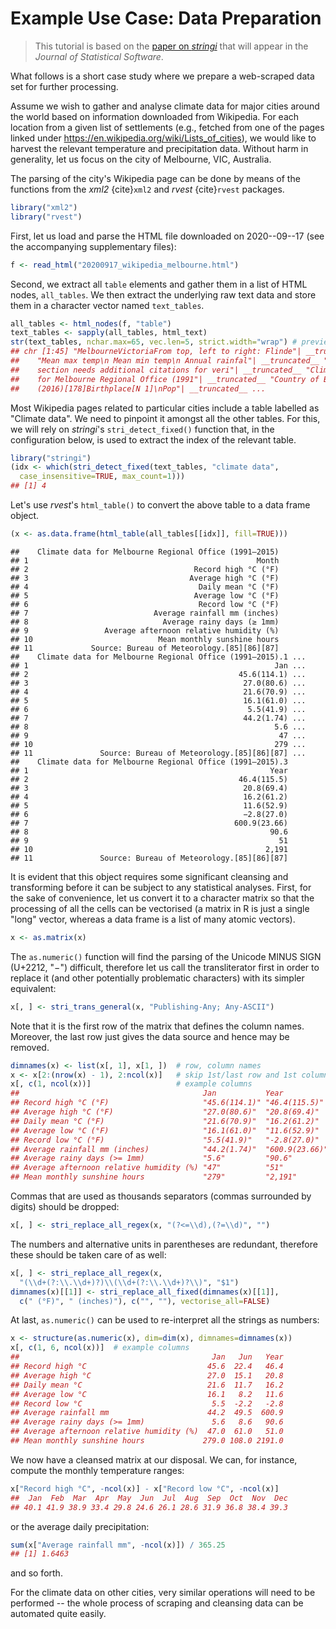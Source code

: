Example Use Case: Data Preparation
==================================


> This tutorial is based on the [paper on *stringi*](https://stringi.gagolewski.com/_static/vignette/stringi.pdf) that will appear in the *Journal of Statistical Software*.

What follows is a short case study where we prepare a
web-scraped data set for further processing.

Assume we wish to gather and analyse climate data for major cities
around the world based on information downloaded from Wikipedia. For
each location from a given list of settlements (e.g., fetched from one
of the pages linked under
<https://en.wikipedia.org/wiki/Lists_of_cities>), we would like to
harvest the relevant temperature and precipitation data. Without harm in
generality, let us focus on the city of Melbourne, VIC, Australia.

The parsing of the city's Wikipedia page can be done by means of the
functions from the *xml2* {cite}`xml2` and *rvest* {cite}`rvest` packages.


```r
library("xml2")
library("rvest")
```

First, let us load and parse the HTML file downloaded on 2020--09--17
(see the accompanying supplementary files):


```r
f <- read_html("20200917_wikipedia_melbourne.html")
```

Second, we extract all `table` elements and gather them in a list of
HTML nodes, `all_tables`. We then extract the underlying raw text data
and store them in a character vector named `text_tables`.


```r
all_tables <- html_nodes(f, "table")
text_tables <- sapply(all_tables, html_text)
str(text_tables, nchar.max=65, vec.len=5, strict.width="wrap") # preview
## chr [1:45] "MelbourneVictoriaFrom top, left to right: Flinde"| __truncated__
##    "Mean max temp\n Mean min temp\n Annual rainfal"| __truncated__ "This
##    section needs additional citations for veri"| __truncated__ "Climate data
##    for Melbourne Regional Office (1991"| __truncated__ "Country of Birth
##    (2016)[178]Birthplace[N 1]\nPop"| __truncated__ ...
```

Most Wikipedia pages related to particular cities include a table
labelled as "Climate data". We need to pinpoint it amongst all the other
tables. For this, we will rely on *stringi*'s `stri_detect_fixed()`
function that, in the configuration below, is used to extract the index
of the relevant table.


```r
library("stringi")
(idx <- which(stri_detect_fixed(text_tables, "climate data",
  case_insensitive=TRUE, max_count=1)))
## [1] 4
```

Let's use *rvest*'s `html_table()` to convert the above table
to a data frame object.


```r
(x <- as.data.frame(html_table(all_tables[[idx]], fill=TRUE)))
```


```
##    Climate data for Melbourne Regional Office (1991–2015)
## 1                                                   Month
## 2                                     Record high °C (°F)
## 3                                    Average high °C (°F)
## 4                                      Daily mean °C (°F)
## 5                                     Average low °C (°F)
## 6                                      Record low °C (°F)
## 7                            Average rainfall mm (inches)
## 8                              Average rainy days (≥ 1mm)
## 9                 Average afternoon relative humidity (%)
## 10                            Mean monthly sunshine hours
## 11             Source: Bureau of Meteorology.[85][86][87]
##    Climate data for Melbourne Regional Office (1991–2015).1 ...
## 1                                                       Jan ...
## 2                                               45.6(114.1) ...
## 3                                                27.0(80.6) ...
## 4                                                21.6(70.9) ...
## 5                                                16.1(61.0) ...
## 6                                                 5.5(41.9) ...
## 7                                                44.2(1.74) ...
## 8                                                       5.6 ...
## 9                                                        47 ...
## 10                                                      279 ...
## 11               Source: Bureau of Meteorology.[85][86][87] ...
##    Climate data for Melbourne Regional Office (1991–2015).3
## 1                                                      Year
## 2                                               46.4(115.5)
## 3                                                20.8(69.4)
## 4                                                16.2(61.2)
## 5                                                11.6(52.9)
## 6                                                −2.8(27.0)
## 7                                              600.9(23.66)
## 8                                                      90.6
## 9                                                        51
## 10                                                    2,191
## 11               Source: Bureau of Meteorology.[85][86][87]
```

It is evident that this object requires some significant cleansing and
transforming before it can be subject to any statistical analyses.
First, for the sake of convenience, let us convert it to a character
matrix so that the processing of all the cells can be vectorised (a
matrix in R is just a single "long" vector, whereas a data frame is a
list of many atomic vectors).


```r
x <- as.matrix(x)
```

The `as.numeric()` function will find the parsing of the Unicode MINUS
SIGN (U+2212, "−") difficult, therefore let us call the transliterator
first in order to replace it (and other potentially problematic
characters) with its simpler equivalent:


```r
x[, ] <- stri_trans_general(x, "Publishing-Any; Any-ASCII")
```

Note that it is the first row of the matrix that defines the column
names. Moreover, the last row just gives the data source and hence may
be removed.


```r
dimnames(x) <- list(x[, 1], x[1, ])  # row, column names
x <- x[2:(nrow(x) - 1), 2:ncol(x)]   # skip 1st/last row and 1st column
x[, c(1, ncol(x))]                   # example columns
##                                         Jan           Year          
## Record high °C (°F)                     "45.6(114.1)" "46.4(115.5)" 
## Average high °C (°F)                    "27.0(80.6)"  "20.8(69.4)"  
## Daily mean °C (°F)                      "21.6(70.9)"  "16.2(61.2)"  
## Average low °C (°F)                     "16.1(61.0)"  "11.6(52.9)"  
## Record low °C (°F)                      "5.5(41.9)"   "-2.8(27.0)"  
## Average rainfall mm (inches)            "44.2(1.74)"  "600.9(23.66)"
## Average rainy days (>= 1mm)             "5.6"         "90.6"        
## Average afternoon relative humidity (%) "47"          "51"          
## Mean monthly sunshine hours             "279"         "2,191"
```

Commas that are used as thousands separators (commas surrounded by
digits) should be dropped:


```r
x[, ] <- stri_replace_all_regex(x, "(?<=\\d),(?=\\d)", "")
```

The numbers and alternative units in parentheses are redundant,
therefore these should be taken care of as well:


```r
x[, ] <- stri_replace_all_regex(x,
  "(\\d+(?:\\.\\d+)?)\\(\\d+(?:\\.\\d+)?\\)", "$1")
dimnames(x)[[1]] <- stri_replace_all_fixed(dimnames(x)[[1]],
  c(" (°F)", " (inches)"), c("", ""), vectorise_all=FALSE)
```

At last, `as.numeric()` can be used to re-interpret all the strings as
numbers:


```r
x <- structure(as.numeric(x), dim=dim(x), dimnames=dimnames(x))
x[, c(1, 6, ncol(x))]  # example columns
##                                           Jan   Jun   Year
## Record high °C                           45.6  22.4   46.4
## Average high °C                          27.0  15.1   20.8
## Daily mean °C                            21.6  11.7   16.2
## Average low °C                           16.1   8.2   11.6
## Record low °C                             5.5  -2.2   -2.8
## Average rainfall mm                      44.2  49.5  600.9
## Average rainy days (>= 1mm)               5.6   8.6   90.6
## Average afternoon relative humidity (%)  47.0  61.0   51.0
## Mean monthly sunshine hours             279.0 108.0 2191.0
```

We now have a cleansed matrix at our disposal. We can, for instance,
compute the monthly temperature ranges:


```r
x["Record high °C", -ncol(x)] - x["Record low °C", -ncol(x)]
##  Jan  Feb  Mar  Apr  May  Jun  Jul  Aug  Sep  Oct  Nov  Dec 
## 40.1 41.9 38.9 33.4 29.8 24.6 26.1 28.6 31.9 36.8 38.4 39.3
```

or the average daily precipitation:


```r
sum(x["Average rainfall mm", -ncol(x)]) / 365.25
## [1] 1.6463
```

and so forth.

For the climate data on other cities, very similar operations will need
to be performed -- the whole process of scraping and cleansing data can
be automated quite easily.

